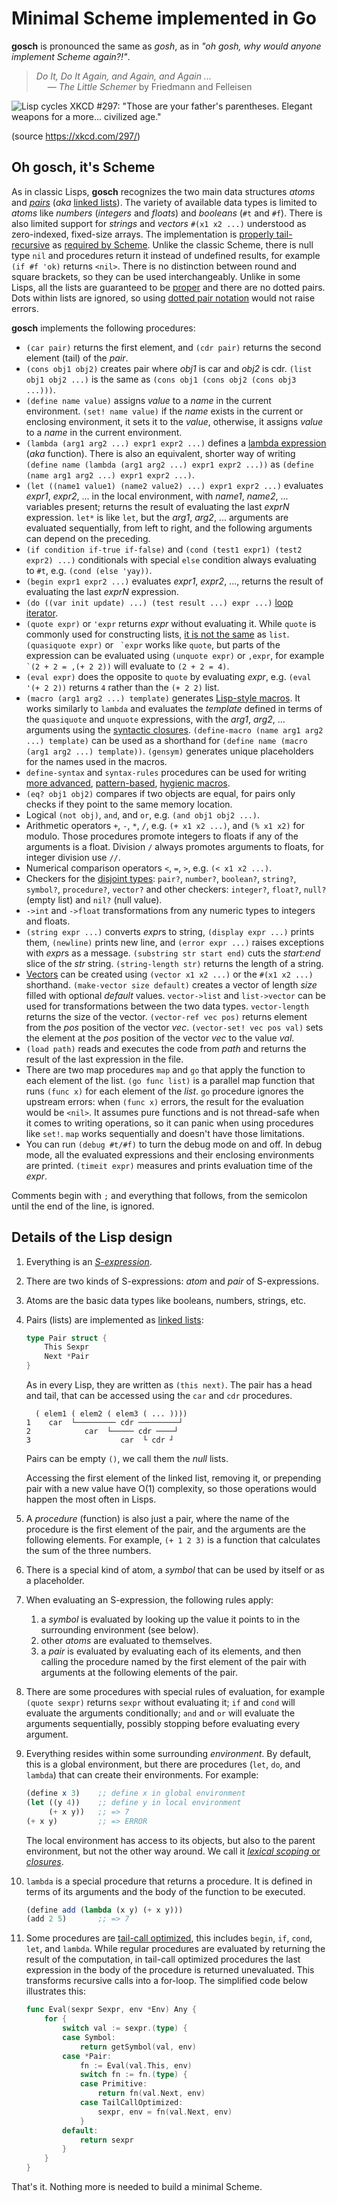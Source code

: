 # Minimal Scheme implemented in Go

**gosch** is pronounced the same as *gosh*, as in *"oh gosh, why would anyone implement Scheme again?!"*.

> *Do It, Do It Again, and Again, and Again ...*  
> &emsp; — *The Little Schemer* by Friedmann and Felleisen

![Lisp cycles XKCD #297: "Those are your father's parentheses. Elegant weapons for a more... civilized age."](https://imgs.xkcd.com/comics/lisp_cycles.png)

(source https://xkcd.com/297/)

## Oh gosch, it's Scheme

As in classic Lisps, **gosch** recognizes the two main data structures *atoms* and *[pairs]* (*aka* [linked lists]).
The variety of available data types is limited to *atoms* like *numbers* (*integers* and *floats*) and
*booleans* (`#t` and `#f`). There is also limited support for *strings* and *vectors* `#(x1 x2 ...)` understood
as zero-indexed, fixed-size arrays. The implementation is [properly tail-recursive] as [required by Scheme].
Unlike the classic Scheme, there is null type `nil` and procedures return it instead of undefined results,
for example `(if #f 'ok)` returns `<nil>`. There is no distinction between round and square brackets, so they can be
used interchangeably. Unlike in some Lisps, all the lists are guaranteed to be [proper] and there are no dotted pairs.
Dots within lists are ignored, so using [dotted pair notation] would not raise errors.

**gosch** implements the following procedures:

- `(car pair)` returns the first element, and `(cdr pair)` returns the second element (tail) of the *pair*.
- `(cons obj1 obj2)` creates pair where *obj1* is car and *obj2* is cdr. `(list obj1 obj2 ...)` is the same as
  `(cons obj1 (cons obj2 (cons obj3 ...)))`.
- `(define name value)` assigns *value* to a *name* in the current environment. `(set! name value)` if the *name* exists
  in the current or enclosing environment, it sets it to the *value*, otherwise, it assigns *value* to a *name* in the
  current environment.
- `(lambda (arg1 arg2 ...) expr1 expr2 ...)` defines a [lambda expression] (*aka* function). There is also an equivalent,
shorter way of writing `(define name (lambda (arg1 arg2 ...) expr1 expr2 ...))` as `(define (name arg1 arg2 ...) expr1 expr2 ...)`.
- `(let ((name1 value1) (name2 value2) ...) expr1 expr2 ...)` evaluates *expr1*, *expr2*, ... in the local environment,
  with *name1*, *name2*, ... variables present; returns the result of evaluating the last *exprN* expression.
  `let*` is like `let`, but the *arg1*, *arg2*, ... arguments are evaluated sequentially, from left to right,
  and the following arguments can depend on the preceding.
- `(if condition if-true if-false)` and `(cond (test1 expr1) (test2 expr2) ...)` conditionals with special `else`
condition always evaluating to `#t`, e.g. `(cond (else 'yay))`.
- `(begin expr1 expr2 ...)` evaluates *expr1*, *expr2*, ..., returns the result of evaluating the last *exprN* expression.
- `(do ((var init update) ...) (test result ...) expr ...)` [loop iterator].
- `(quote expr)` or `'expr` returns *expr* without evaluating it. While `quote` is commonly used for constructing lists,
  [it is not the same] as `list`. `(quasiquote expr)` or `` `expr`` works like `quote`, but parts of the expression can
  be evaluated using `(unquote expr)` or `,expr`, for example `` `(2 + 2 = ,(+ 2 2))`` will evaluate to `(2 + 2 = 4)`.
- `(eval expr)` does the opposite to `quote` by evaluating *expr*, e.g. `(eval '(+ 2 2))` returns `4` rather than the
`(+ 2 2)` list.
- `(macro (arg1 arg2 ...) template)` generates [Lisp-style macros]. It works similarly to `lambda` and evaluates the
  *template* defined in terms of the `quasiquote` and `unquote` expressions, with the *arg1*, *arg2*, ... arguments
  using the [syntactic closures]. `(define-macro (name arg1 arg2 ...) template)` can be used as a shorthand for
  `(define name (macro (arg1 arg2 ...) template))`. `(gensym)` generates unique placeholders for the names used in the
  macros.
- `define-syntax` and `syntax-rules` procedures can be used for writing [more advanced], [pattern-based], [hygienic macros].
- `(eq? obj1 obj2)` compares if two objects are equal, for pairs only checks if they point to the same memory location.
- Logical `(not obj)`, `and`, and `or`, e.g. `(and obj1 obj2 ...)`.
- Arithmetic operators `+`, `-`, `*`, `/`, e.g. `(+ x1 x2 ...)`, and `(% x1 x2)` for modulo.
  Those procedures promote integers to floats if any of the arguments is a float. Division `/` always promotes arguments
  to floats, for integer division use `//`.
- Numerical comparison operators `<`, `=`, `>`, e.g. `(< x1 x2 ...)`.
- Checkers for the [disjoint types]: `pair?`, `number?`, `boolean?`, `string?`, `symbol?`, `procedure?`, `vector?` and
  other checkers: `integer?`, `float?`, `null?` (empty list) and `nil?` (null value).
- `->int` and `->float` transformations from any numeric types to integers and floats.
- `(string expr ...)` converts *expr*s to string, `(display expr ...)` prints them, `(newline)` prints new line,
  and `(error expr ...)` raises exceptions with *expr*s as a message. `(substring str start end)` cuts the *start:end*
  slice of the *str* string. `(string-length str)` returns the length of a string.
- [Vectors] can be created using `(vector x1 x2 ...)` or the `#(x1 x2 ...)` shorthand. `(make-vector size default)`
  creates a vector of length *size* filled with optional *default* values. `vector->list` and `list->vector` can be
  used for transformations between the two data types. `vector-length` returns the size of the vector.
  `(vector-ref vec pos)` returns element from the *pos* position of the vector *vec*.
  `(vector-set! vec pos val)` sets the element at the *pos* position of the vector *vec* to the value *val*.
- `(load path)` reads and executes the code from *path* and returns the result of the last expression in the file.
- There are two map procedures `map` and `go` that apply the function to each element of the list. `(go func list)`
  is a parallel map function that runs `(func x)` for each element of the *list*. `go` procedure ignores the upstream
  errors: when `(func x)` errors, the result for the evaluation would be `<nil>`. It assumes pure functions
  and is not thread-safe when it comes to writing operations, so it can panic when using procedures like `set!`.
  `map` works sequentially and doesn't have those limitations.
- You can run `(debug #t/#f)` to turn the debug mode on and off. In debug mode, all the evaluated expressions and
  their enclosing environments are printed. `(timeit expr)` measures and prints evaluation time of the *expr*.

Comments begin with `;` and everything that follows, from the semicolon until the end of the line, is ignored.


## Details of the Lisp design

1. Everything is an *[S-expression]*.
2. There are two kinds of S-expressions: *atom* and *pair* of S-expressions.
3. Atoms are the basic data types like booleans, numbers, strings, etc.
4. Pairs (lists) are implemented as [linked lists]:

   ```go
   type Pair struct {
       This Sexpr
       Next *Pair
   }
   ```
   
   As in every Lisp, they are written as `(this next)`. The pair has a head and tail,
   that can be accessed using the `car` and `cdr` procedures.

   ```
     ( elem1 ( elem2 ( elem3 ( ... ))))
   1    car  └───────── cdr ─────────┘
   2            car  └───── cdr ────┘
   3                    car  └ cdr ┘
   ```

   Pairs can be empty `()`, we call them the *null* lists.

   Accessing the first element of the linked list, removing it, or prepending pair
   with a new value have O(1) complexity, so those operations would happen the
   most often in Lisps.
5. A *procedure* (function) is also just a pair, where the name of the procedure
   is the first element of the pair, and the arguments are the following elements.
   For example, `(+ 1 2 3)` is a function that calculates the sum of the three numbers.
6. There is a special kind of atom, a *symbol* that can be used by itself or
   as a placeholder.
7. When evaluating an S-expression, the following rules apply:  
   1. a *symbol* is evaluated by looking up the value it points to in the
      surrounding environment (see below).
   2. other *atoms* are evaluated to themselves.
   3. a *pair* is evaluated by evaluating each of its elements, and then
      calling the procedure named by the first element of the pair with
      arguments at the following elements of the pair.
8. There are some procedures with special rules of evaluation, for example
   `(quote sexpr)` returns `sexpr` without evaluating it; `if` and `cond`
   will evaluate the arguments conditionally; `and` and `or` will evaluate
   the arguments sequentially, possibly stopping before evaluating
   every argument.
9. Everything resides within some surrounding *environment*. By default,
   this is a global environment, but there are procedures (`let`, `do`, and `lambda`)
   that can create their environments. For example:

   ```scheme
   (define x 3)    ;; define x in global environment
   (let ((y 4))    ;; define y in local environment
        (+ x y))   ;; => 7
   (+ x y)         ;; => ERROR
   ```

   The local environment has access to its objects, but also to the parent environment,
   but not the other way around. We call it [*lexical scoping* or *closures*].
10. `lambda` is a special procedure that returns a procedure. It is defined in
   terms of its arguments and the body of the function to be executed.

    ```scheme
    (define add (lambda (x y) (+ x y)))
    (add 2 5)       ;; => 7
    ```

11. Some procedures are [tail-call optimized], this includes `begin`, `if`, `cond`,
    `let`, and `lambda`. While regular procedures are evaluated by returning the
    result of the computation, in tail-call optimized procedures the last expression
    in the body of the procedure is returned unevaluated. This transforms recursive
    calls into a for-loop. The simplified code below illustrates this:

    ```go
    func Eval(sexpr Sexpr, env *Env) Any {
        for {
            switch val := sexpr.(type) {
            case Symbol:
                return getSymbol(val, env)
            case *Pair:
                fn := Eval(val.This, env)
                switch fn := fn.(type) {
                case Primitive:
                    return fn(val.Next, env)
                case TailCallOptimized:
                    sexpr, env = fn(val.Next, env)
                }
            default:
                return sexpr
            }
        }
    }
    ```

That's it. Nothing more is needed to build a minimal Scheme.


 [pairs]: https://web.mit.edu/scheme_v9.2/doc/mit-scheme-ref/Lists.html#Lists
 [linked lists]: https://en.wikipedia.org/wiki/Linked_list
 [disjoint types]: https://www.cs.cmu.edu/Groups/AI/html/r4rs/r4rs_5.html#SEC23
 [lambda expression]: https://www.cs.cmu.edu/Groups/AI/html/r4rs/r4rs_6.html#SEC30
 [properly tail-recursive]: https://github.com/kanaka/mal/blob/master/process/guide.md#step-5-tail-call-optimization
 [required by Scheme]: https://www.cs.cmu.edu/Groups/AI/html/r4rs/r4rs_3.html#SEC6
 [it is not the same]: https://stackoverflow.com/questions/34984552/what-is-the-difference-between-quote-and-list
 [S-expression]: https://en.wikipedia.org/wiki/S-expression
 [*lexical scoping* or *closures*]: https://en.wikipedia.org/wiki/Closure_(computer_programming)
 [tail-call optimized]: https://stackoverflow.com/questions/310974/what-is-tail-call-optimization
 [loop iterator]: https://www.schemers.org/Documents/Standards/R5RS/HTML/r5rs-Z-H-7.html#%_sec_4.2.4
 [syntactic closures]: https://citeseerx.ist.psu.edu/viewdoc/summary?doi=10.1.1.18.3867
 [Lisp-style macros]: https://www.cs.utexas.edu/ftp/garbage/cs345/schintro-v14/schintro_130.html#SEC190
 [dotted pair notation]: https://www.gnu.org/software/emacs/manual/html_node/elisp/Dotted-Pair-Notation.html
 [proper]: https://wiki.c2.com/?ProperList
 [vectors]: https://www.scheme.com/tspl4/objects.html#./objects:h9
 [more advanced]: https://www.scheme.com/tspl4/syntax.html
 [hygienic macros]: https://docs.scheme.org/guide/macros/
 [pattern-based]: https://cs.brown.edu/courses/cs173/2008/Manual/guide/pattern-macros.html

